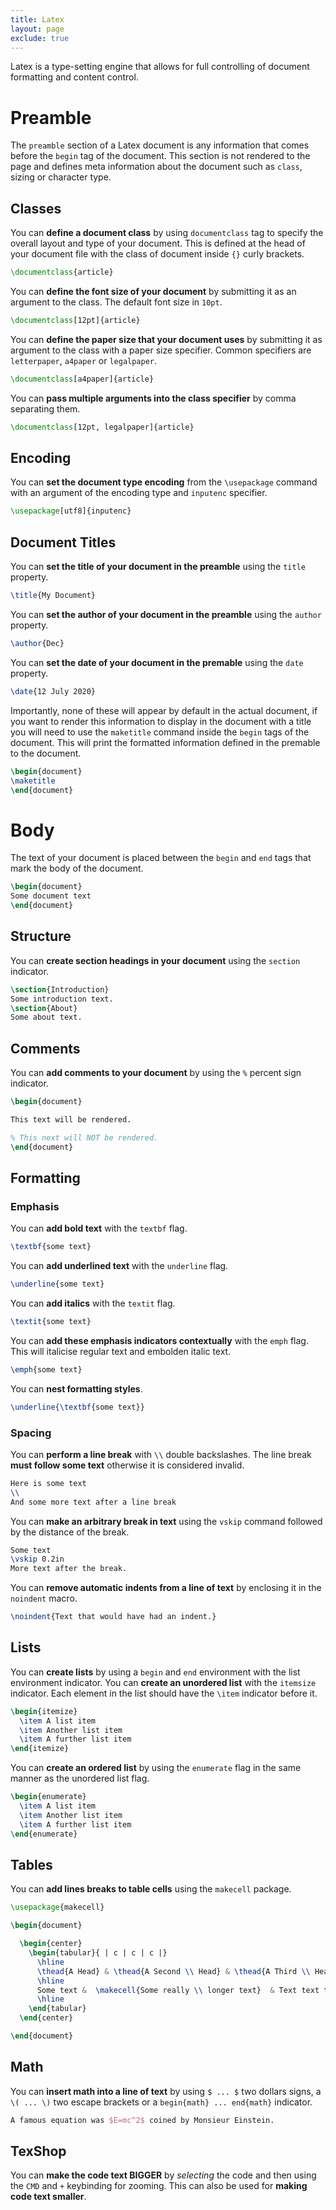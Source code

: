 ```yaml
---
title: Latex
layout: page
exclude: true
---
```

Latex is a type-setting engine that allows for full controlling of document formatting and content control.

# Preamble

The `preamble` section of a Latex document is any information that comes before the `begin` tag of the document. This section is not rendered to the page and defines meta information about the document such as `class`, sizing or character type.

## Classes

You can **define a document class** by using `documentclass` tag to specify the overall layout and type of your document. This is defined at the head of your document file with the class of document inside `{}` curly brackets.
```latex
\documentclass{article}
```

You can **define the font size of your document** by submitting it as an argument to the class. The default font size in `10pt`.
```latex
\documentclass[12pt]{article}
```

You can **define the paper size that your document uses** by submitting it as argument to the class with a paper size specifier. Common specifiers are `letterpaper`, `a4paper` or `legalpaper`.
```latex
\documentclass[a4paper]{article}
```

You can **pass multiple arguments into the class specifier** by comma separating them.
```latex
\documentclass[12pt, legalpaper]{article}
```

## Encoding

You can **set the document type encoding** from the `\usepackage` command with an argument of the encoding type and `inputenc` specifier.
```latex
\usepackage[utf8]{inputenc}
```

## Document Titles

You can **set the title of your document in the preamble** using the `title` property.
```latex
\title{My Document}
```

You can **set the author of your document in the preamble** using the `author` property.
```latex
\author{Dec}
```

You can **set the date of your document in the premable** using the `date` property.
```latex
\date{12 July 2020}
```

Importantly, none of these will appear by default in the actual document, if you want to render this information to display in the document with a title you will need to use the `maketitle` command inside the `begin` tags of the document. This will print the formatted information defined in the premable to the document.
```latex
\begin{document}
\maketitle
\end{document}
```

# Body

The text of your document is placed between the `begin` and `end` tags that mark the body of the document.
```latex
\begin{document}
Some document text
\end{document}
```

## Structure

You can **create section headings in your document** using the `section` indicator.
```latex
\section{Introduction}
Some introduction text.
\section{About}
Some about text.
```

## Comments

You can **add comments to your document** by using the `%` percent sign indicator.
```latex
\begin{document}

This text will be rendered.

% This next will NOT be rendered.
\end{document}
```

## Formatting

### Emphasis

You can **add bold text** with the `textbf` flag.
```latex
\textbf{some text}
```

You can **add underlined text** with the `underline` flag.
```latex
\underline{some text}
```

You can **add italics** with the `textit` flag.
```latex
\textit{some text}
```

You can **add these emphasis indicators contextually** with the `emph` flag. This will italicise regular text and embolden italic text.
```latex
\emph{some text}
```

You can **nest formatting styles**.
```latex
\underline{\textbf{some text}}
```

### Spacing

You can **perform a line break** with `\\` double backslashes. The line break **must follow some text** otherwise it is considered invalid.
```latex
Here is some text
\\
And some more text after a line break
```

You can **make an arbitrary break in text** using the `vskip` command followed by the distance of the break.
```latex
Some text
\vskip 0.2in
More text after the break.
```

You can **remove automatic indents from a line of text** by enclosing it in the `noindent` macro.
```latex
\noindent{Text that would have had an indent.}
```

## Lists

You can **create lists** by using a `begin` and `end` environment with the list environment indicator. You can **create an unordered list** with the `itemsize` indicator. Each element in the list should have the `\item` indicator before it.
```latex
\begin{itemize}
  \item A list item
  \item Another list item
  \item A further list item
\end{itemize}
```

You can **create an ordered list** by using the `enumerate` flag in the same manner as the unordered list flag.
```latex
\begin{enumerate}
  \item A list item
  \item Another list item
  \item A further list item
\end{enumerate}
```

## Tables

You can **add lines breaks to table cells** using the `makecell` package.
```latex
\usepackage{makecell}

\begin{document}

  \begin{center}
    \begin{tabular}{ | c | c | c |}
      \hline
      \thead{A Head} & \thead{A Second \\ Head} & \thead{A Third \\ Head} \\
      \hline
      Some text &  \makecell{Some really \\ longer text}  & Text text text  \\
      \hline
    \end{tabular}
  \end{center}

\end{document} 
```

## Math

You can **insert math into a line of text** by using `$ ... $` two dollars signs, a `\( ... \)` two escape brackets or a `begin{math} ... end{math}` indicator.
```latex
A famous equation was $E=mc^2$ coined by Monsieur Einstein.
```

## TexShop

You can **make the code text BIGGER** by *selecting* the code and then using the `CMD` and `+` keybinding for zooming. This can also be used for **making code text smaller**.

<!--stackedit_data:
eyJoaXN0b3J5IjpbLTMxMjY5MTAyNSwtODY0MjQwNzEyLC0xOD
U0MjYxNTEzLDM0NTk5OTc4MCwxNjg2Njg0Njk1LDE1ODQwMzM3
NDAsMTE5MzE1NjU0NywtMTIzNTg3ODgwNCwtMTcwODkyMjM0OS
w1Mjg2MDY0MDVdfQ==
-->